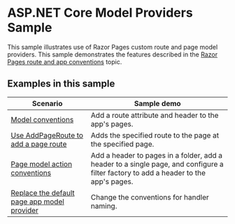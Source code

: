 # ASP.NET Core Model Providers Sample

This sample illustrates use of Razor Pages custom route and page model providers. This sample demonstrates the features described in the [Razor Pages route and app conventions](https://docs.microsoft.com/aspnet/core/razor-pages/razor-pages-convention-features) topic.

## Examples in this sample

| Scenario | Sample demo |
| -------- | ----------- |
| [Model conventions](../../../../razor-pages-conventions.md#model-conventions) | Add a route attribute and header to the app's pages. |
| [Use AddPageRoute to add a page route](../../../../razor-pages-conventions.md#configure-a-page-route) | Adds the specified route to the page at the specified page. |
| [Page model action conventions](../../../../razor-pages-conventions.md#page-model-action-conventions) | Add a header to pages in a folder, add a header to a single page, and configure a filter factory to add a header to the app's pages. |
| [Replace the default page app model provider](../../../../razor-pages-conventions.md#replace-the-default-page-app-model-provider) | Change the conventions for handler naming. |